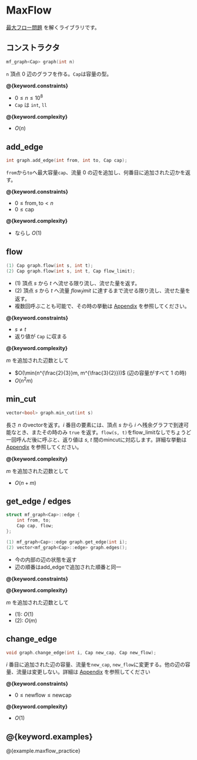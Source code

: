# MaxFlow

[最大フロー問題](https://ja.wikipedia.org/wiki/%E6%9C%80%E5%A4%A7%E3%83%95%E3%83%AD%E3%83%BC%E5%95%8F%E9%A1%8C) を解くライブラリです。

## コンストラクタ

```cpp
mf_graph<Cap> graph(int n)
```

`n` 頂点 $0$ 辺のグラフを作る。`Cap`は容量の型。

**@{keyword.constraints}**

- $0 \leq n \leq 10^8$
- `Cap` は `int`, `ll`

**@{keyword.complexity}**

- $O(n)$

## add_edge

```cpp
int graph.add_edge(int from, int to, Cap cap);
```

`from`から`to`へ最大容量`cap`、流量 $0$ の辺を追加し、何番目に追加された辺かを返す。

**@{keyword.constraints}**

- $0 \leq \mathrm{from}, \mathrm{to} \lt n$
- $0 \leq \mathrm{cap}$

**@{keyword.complexity}**

- ならし $O(1)$

## flow

```cpp
(1) Cap graph.flow(int s, int t);
(2) Cap graph.flow(int s, int t, Cap flow_limit);
```

- (1) 頂点 $s$ から $t$ へ流せる限り流し、流せた量を返す。
- (2) 頂点 $s$ から $t$ へ流量 $flow_limit$ に達するまで流せる限り流し、流せた量を返す。
- 複数回呼ぶことも可能で、その時の挙動は [Appendix](./appendix.html) を参照してください。

**@{keyword.constraints}**

- $s \neq t$
- 返り値が `Cap` に収まる

**@{keyword.complexity}**

$m$ を追加された辺数として

- $O(\min(n^{\frac{2}{3}}m, m^{\frac{3}{2}}))$ (辺の容量がすべて $1$ の時)
- $O(n^2 m)$

## min_cut

```cpp
vector<bool> graph.min_cut(int s)
```

長さ $n$ のvectorを返す。$i$ 番目の要素には、頂点 $s$ から $i$ へ残余グラフで到達可能なとき、またその時のみ `true` を返す。`flow(s, t)`をflow_limitなしでちょうど一回呼んだ後に呼ぶと、返り値は $s$, $t$ 間のmincutに対応します。詳細な挙動は [Appendix](./appendix.html) を参照してください。

**@{keyword.complexity}**

$m$ を追加された辺数として

- $O(n + m)$

## get_edge / edges

```cpp
struct mf_graph<Cap>::edge {
    int from, to;
    Cap cap, flow;
};

(1) mf_graph<Cap>::edge graph.get_edge(int i);
(2) vector<mf_graph<Cap>::edge> graph.edges();
```

- 今の内部の辺の状態を返す
- 辺の順番はadd_edgeで追加された順番と同一

**@{keyword.constraints}**

**@{keyword.complexity}**

$m$ を追加された辺数として

- (1): $O(1)$
- (2): $O(m)$

## change_edge

```cpp
void graph.change_edge(int i, Cap new_cap, Cap new_flow);
```

$i$ 番目に追加された辺の容量、流量を`new_cap`, `new_flow`に変更する。他の辺の容量、流量は変更しない。詳細は [Appendix](./appendix.html) を参照してください

**@{keyword.constraints}**

- $0 \leq \mathrm{newflow} \leq \mathrm{newcap}$

**@{keyword.complexity}**

- $O(1)$

## @{keyword.examples}

@{example.maxflow_practice}
